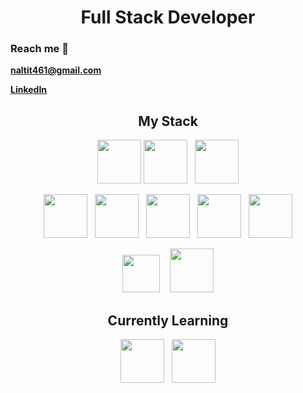 <h1 align="center">Full Stack Developer</h1>

### Reach me 📧 
<b>naltit461@gmail.com</b>

<a href="https://www.linkedin.com/in/noah-altit/"><b>LinkedIn</b></a>

<h2 align="center">My Stack</h2>

<div align="center">
<img src="https://cdn.jsdelivr.net/gh/devicons/devicon/icons/html5/html5-plain-wordmark.svg" height="70px" />
<img src="https://cdn.jsdelivr.net/gh/devicons/devicon/icons/css3/css3-plain-wordmark.svg" height="70px" />
  &nbsp;
<img src="https://cdn.jsdelivr.net/gh/devicons/devicon/icons/javascript/javascript-plain.svg" height="70px" />
</div>

<div><p></p></div>

<div align="center">
<img src="https://cdn.jsdelivr.net/gh/devicons/devicon/icons/react/react-original-wordmark.svg" height="70px" /> 
  &nbsp;
<img src="https://cdn.jsdelivr.net/gh/devicons/devicon/icons/nextjs/nextjs-original.svg" height="70px" />
  &nbsp;
<img src="https://cdn.jsdelivr.net/gh/devicons/devicon/icons/mongodb/mongodb-original-wordmark.svg" height="70px" />
  &nbsp;
<img src="https://cdn.jsdelivr.net/gh/devicons/devicon/icons/nodejs/nodejs-original-wordmark.svg" height="70px" />
  &nbsp;
<img src="https://cdn.jsdelivr.net/gh/devicons/devicon/icons/express/express-original-wordmark.svg" height="70px" />
<!-- <img src="https://cdn.jsdelivr.net/gh/devicons/devicon/icons/git/git-plain-wordmark.svg" height="70px" /> -->
</div>
  
<div><p></p></div>

<div align="center">
<img src="https://www.svgrepo.com/show/354162/parse.svg" height="60px" />
  &nbsp;&nbsp;
<img src="https://cdn.jsdelivr.net/gh/devicons/devicon/icons/amazonwebservices/amazonwebservices-plain-wordmark.svg" height="70px" />
</div>

<h2 align="center">Currently Learning</h2>

<div align="center">
<img src="https://cdn.jsdelivr.net/gh/devicons/devicon/icons/python/python-original-wordmark.svg" height="70px" />
  &nbsp;
<img src="https://cdn.jsdelivr.net/gh/devicons/devicon/icons/threejs/threejs-original-wordmark.svg" height="70px" />
</div>
<!---
NoahAltit/NoahAltit is a ✨ special ✨ repository because its `README.md` (this file) appears on your GitHub profile.
You can click the Preview link to take a look at your changes.
--->
